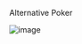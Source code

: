 Alternative Poker

![image](https://github.com/user-attachments/assets/109a8248-178f-459c-8f51-97cf076abaa4)

